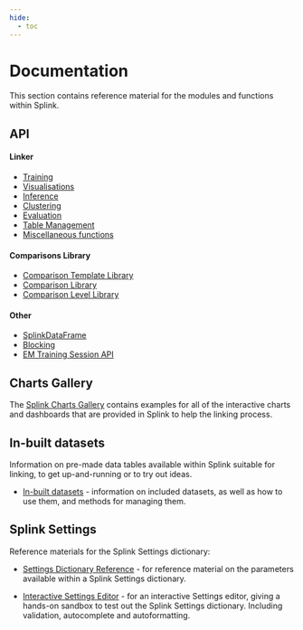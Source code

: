 ```yaml
---
hide:
  - toc
---
```


# Documentation

This section contains reference material for the modules and functions within Splink.

## API

#### Linker
- [Training](api_docs/training.md)
- [Visualisations](api_docs/visualisations.md)
- [Inference](api_docs/inference.md)
- [Clustering](api_docs/clustering.md)
- [Evaluation](api_docs/evaluation.md)
- [Table Management](api_docs/table_management.md)
- [Miscellaneous functions](api_docs/misc.md)

#### Comparisons Library
- [Comparison Template Library](api_docs/comparison_template_library.md)
- [Comparison Library](api_docs/comparison_library.md)
- [Comparison Level Library](api_docs/comparison_level_library.md)

#### Other
- [SplinkDataFrame](api_docs/splink_dataframe.md)
- [Blocking](api_docs/blocking.md)
- [EM Training Session API](api_docs/em_training_session.md)

## Charts Gallery

The [Splink Charts Gallery](./charts/index.md) contains examples for all of the interactive charts and dashboards that are provided in Splink to help the linking process.

## In-built datasets
Information on pre-made data tables available within Splink suitable for linking, to get up-and-running or to try out ideas.

- [In-built datasets](./datasets.md) - information on included datasets, as well as how to use them, and methods for managing them.

## Splink Settings
Reference materials for the Splink Settings dictionary:

- [Settings Dictionary Reference](./settings_dict_guide.md) - for reference material on the parameters available within a Splink Settings dictionary.

- [Interactive Settings Editor](./settingseditor/editor.md) - for an interactive Settings editor, giving a hands-on sandbox to test out the Splink Settings dictionary. Including validation, autocomplete and autoformatting.
